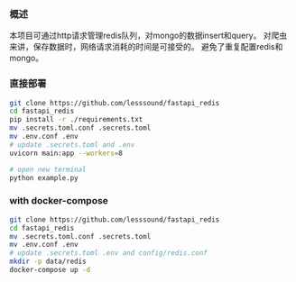 ### 概述
  本项目可通过http请求管理redis队列，对mongo的数据insert和query。
  对爬虫来讲，保存数据时，网络请求消耗的时间是可接受的。
  避免了重复配置redis和mongo。

### 直接部署

```sh
git clone https://github.com/lesssound/fastapi_redis
cd fastapi_redis 
pip install -r ./requirements.txt
mv .secrets.toml.conf .secrets.toml
mv .env.conf .env
# update .secrets.toml and .env
uvicorn main:app --workers=8

# open new terminal
python example.py
```

### with docker-compose
```sh
git clone https://github.com/lesssound/fastapi_redis
cd fastapi_redis 
mv .secrets.toml.conf .secrets.toml
mv .env.conf .env
# update .secrets.toml .env and config/redis.conf
mkdir -p data/redis
docker-compose up -d
```

